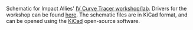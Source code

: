 Schematic for Impact Allies' [IV Curve Tracer workshop/lab](https://www.impactallies.com/iv-curve-tracer-lab). Drivers for the workshop can be found [here](https://github.com/create-scada/iv-curve-tracer-wifi). The schematic files are in KiCad format, 
and can be opened using the [KiCad](https://www.kicad.org/) open-source software.
